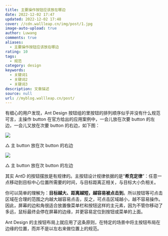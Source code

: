 ```yaml
---
title: 主要操作按钮应该放在哪边
date: 2022-12-02 17:47
updated: 2022-12-02 17:48
cover: //cdn.wallleap.cn/img/post/1.jpg
image-auto-upload: true
author: Luwang
comments: true
aliases:
  - 主要操作按钮应该放在哪边
rating: 10
tags:
  - 规范
category: design
keywords:
  - 关键词1
  - 关键词2
  - 关键词3
description: 文章描述
source: null
url: //myblog.wallleap.cn/post/
---
```


有细心的用户发现，Ant Design 按钮组的里按钮的排列顺序似乎并没有什么规范可言，主操作 button 在官方给出的应用案例中，一会儿放在次要 button 的左边，一会儿又放在次要 button 的右边，如下图：

![](https://cdn.wallleap.cn/img/pic/illustrtion/202212021748696.png)

△ 主 button 放在次 button 的右边

![](https://cdn.wallleap.cn/img/pic/illustrtion/202212021748957.png)

△ 主 button 放在次 button 的左边

其实 AntD 的按钮摆放是有规律的。主按钮设计规律依据的是“**希克定律**”：任意一点移动到目标中心位置所需要的时间，与目标距离正相关，与目标大小负相关。

你可以简单的理解为：**目标越大、距离越短，越容易被点击到**。所以按钮等可点击区域在合理的范围之内越大越容易点击，反之，可点击区域越小，越不容易操作。因此，屏幕的边和角很适合放置像菜单栏和按钮这样的主元素，因为不管你移动了多远，鼠标最终会停在屏幕的边缘，并更容易定位到按钮或菜单的上面。

Ant Design 的主按钮布局上就应用了这条原则，在特定的场景中将主按钮布局在边缘的位置，而并不是以左右来做位置上的规范。


